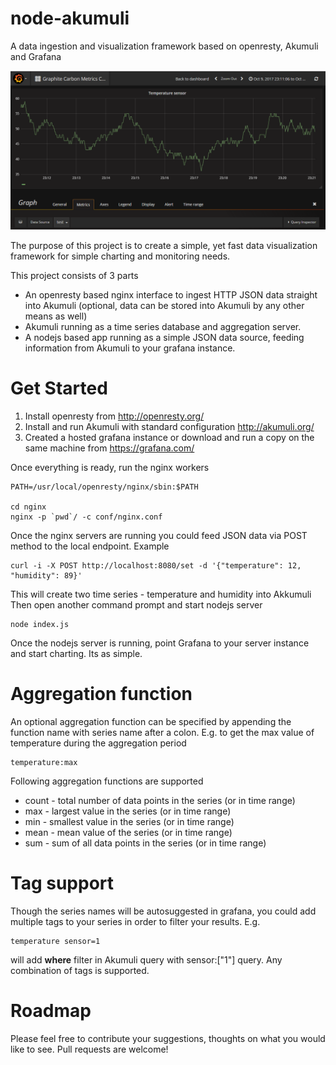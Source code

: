 # node-akumuli
A data ingestion and visualization framework based on openresty, Akumuli and Grafana

![Grafana snapshot](/grfana.PNG)

The purpose of this project is to create a simple, yet fast data visualization framework for simple charting and monitoring needs. 

This project consists of 3 parts 

- An openresty based nginx interface to ingest HTTP JSON data straight into Akumuli (optional, data can be stored into Akumuli by any other means as well)
- Akumuli running as a time series database and aggregation server. 
- A nodejs based app running as a simple JSON data source, feeding information from Akumuli to your grafana instance.

# Get Started

1. Install openresty from http://openresty.org/
2. Install and run Akumuli with standard configuration http://akumuli.org/
3. Created a hosted grafana instance or download and run a copy on the same machine from https://grafana.com/

Once everything is ready, run the nginx workers

```
PATH=/usr/local/openresty/nginx/sbin:$PATH

cd nginx
nginx -p `pwd`/ -c conf/nginx.conf

```

Once the nginx servers are running you could feed JSON data via POST method to the local endpoint. Example

```
curl -i -X POST http://localhost:8080/set -d '{"temperature": 12, "humidity": 89}'

```
This will create two time series - temperature and humidity into Akkumuli
Then open another command prompt and start nodejs server

```
node index.js

```

Once the nodejs server is running, point Grafana to your server instance and start charting. Its as simple.

# Aggregation function

An optional aggregation function can be specified by appending the function name with series name after a colon. E.g. to get the max value of temperature during the aggregation period 

```
temperature:max

```
Following aggregation functions are supported 

- count - total number of data points in the series (or in time range)
- max - largest value in the series (or in time range)
- min - smallest value in the series (or in time range)
- mean - mean value of the series (or in time range)
- sum - sum of all data points in the series (or in time range)



# Tag support

Though the series names will be autosuggested in grafana, you could add multiple tags to your series in order to filter your results. E.g.

```
temperature sensor=1 

```
will add **where** filter in Akumuli query with sensor:["1"] query. Any combination of tags is supported. 

# Roadmap

Please feel free to contribute your suggestions, thoughts on what you would like to see. Pull requests are welcome!








